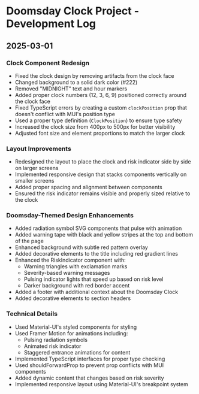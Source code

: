 # Doomsday Clock Project - Development Log

## 2025-03-01

### Clock Component Redesign
- Fixed the clock design by removing artifacts from the clock face
- Changed background to a solid dark color (#222)
- Removed "MIDNIGHT" text and hour markers
- Added proper clock numbers (12, 3, 6, 9) positioned correctly around the clock face
- Fixed TypeScript errors by creating a custom `clockPosition` prop that doesn't conflict with MUI's position type
- Used a proper type definition (`ClockPosition`) to ensure type safety
- Increased the clock size from 400px to 500px for better visibility
- Adjusted font size and element proportions to match the larger clock

### Layout Improvements
- Redesigned the layout to place the clock and risk indicator side by side on larger screens
- Implemented responsive design that stacks components vertically on smaller screens
- Added proper spacing and alignment between components
- Ensured the risk indicator remains visible and properly sized relative to the clock

### Doomsday-Themed Design Enhancements
- Added radiation symbol SVG components that pulse with animation
- Added warning tape with black and yellow stripes at the top and bottom of the page
- Enhanced background with subtle red pattern overlay
- Added decorative elements to the title including red gradient lines
- Enhanced the RiskIndicator component with:
  - Warning triangles with exclamation marks
  - Severity-based warning messages
  - Pulsing indicator lights that speed up based on risk level
  - Darker background with red border accent
- Added a footer with additional context about the Doomsday Clock
- Added decorative elements to section headers

### Technical Details
- Used Material-UI's styled components for styling
- Used Framer Motion for animations including:
  - Pulsing radiation symbols
  - Animated risk indicator
  - Staggered entrance animations for content
- Implemented TypeScript interfaces for proper type checking
- Used shouldForwardProp to prevent prop conflicts with MUI components
- Added dynamic content that changes based on risk severity
- Implemented responsive layout using Material-UI's breakpoint system
